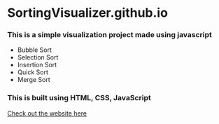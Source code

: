 # SortingVisualizer.github.io

### This is a simple visualization project made using javascript 
- Bubble Sort 
- Selection Sort
- Insertion Sort
- Quick Sort
- Merge Sort

### This is built using HTML, CSS, JavaScript <br/>

[Check out the website here](https://anupamgupta2000.github.io/SortingVisualizer.github.io/)

